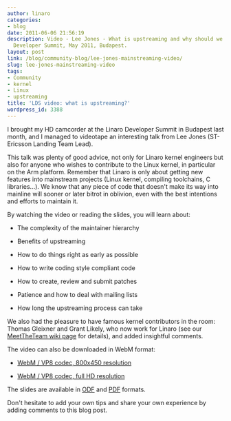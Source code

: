 ```yaml
---
author: linaro
categories:
- blog
date: 2011-06-06 21:56:19
description: Video - Lee Jones - What is upstreaming and why should we bother? Linaro
  Developer Summit, May 2011, Budapest.
layout: post
link: /blog/community-blog/lee-jones-mainstreaming-video/
slug: lee-jones-mainstreaming-video
tags:
- Community
- kernel
- Linux
- upstreaming
title: 'LDS video: what is upstreaming?'
wordpress_id: 3388
---
```


I brought my HD camcorder at the Linaro Developer Summit in Budapest last month, and I managed to videotape an interesting talk from Lee Jones (ST-Ericsson Landing Team Lead).

This talk was plenty of good advice, not only for Linaro kernel engineers but also for anyone who wishes to contribute to the Linux kernel, in particular on the Arm platform. Remember that Linaro is only about getting new features into mainstream projects (Linux kernel, compiling toolchains, C libraries...). We know that any piece of code that doesn't make its way into mainline will sooner or later bitrot in oblivion, even with the best intentions and efforts to maintain it.

By watching the video or reading the slides, you will learn about:


  * The complexity of the maintainer hierarchy


  * Benefits of upstreaming


  * How to do things right as early as possible


  * How to write coding style compliant code


  * How to create, review and submit patches


  * Patience and how to deal with mailing lists


  * How long the upstreaming process can take



We also had the pleasure to have famous kernel contributors in the room: Thomas Gleixner and Grant Likely, who now work for Linaro (see our [MeetTheTeam wiki page](https://wiki-archive.linaro.org/MeetTheTeam) for details), and added insightful comments.


The video can also be downloaded in WebM format:


  * [WebM / VP8 codec, 800x450 resolution](https://free-electrons.com/pub/video/2011/linaro/may/)


  * [WebM / VP8 codec, full HD resolution](https://free-electrons.com/pub/video/2011/linaro/may/)



The slides are available in [ODF](https://free-electrons.com/pub/video/2011/linaro/may/) and [PDF](https://free-electrons.com/pub/video/2011/linaro/may/) formats.

Don't hesitate to add your own tips and share your own experience by adding comments to this blog post.